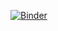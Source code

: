 [![Binder](https://mybinder.org/badge_logo.svg)](https://mybinder.org/v2/gh/ansonkm/my-vps.git/main)
